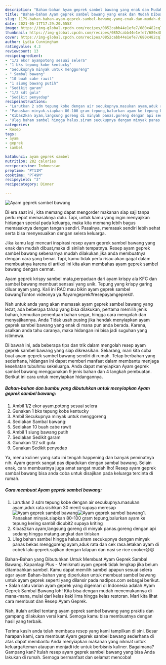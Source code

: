 ```yaml
---
description: "Bahan-bahan Ayam geprek sambel bawang yang enak dan Mudah Dibuat"
title: "Bahan-bahan Ayam geprek sambel bawang yang enak dan Mudah Dibuat"
slug: 1179-bahan-bahan-ayam-geprek-sambel-bawang-yang-enak-dan-mudah-dibuat
date: 2021-05-17T17:29:20.555Z
image: https://img-global.cpcdn.com/recipes/0852cabb44e1efe7/680x482cq70/ayam-geprek-sambel-bawang-foto-resep-utama.jpg
thumbnail: https://img-global.cpcdn.com/recipes/0852cabb44e1efe7/680x482cq70/ayam-geprek-sambel-bawang-foto-resep-utama.jpg
cover: https://img-global.cpcdn.com/recipes/0852cabb44e1efe7/680x482cq70/ayam-geprek-sambel-bawang-foto-resep-utama.jpg
author: Lydia Cunningham
ratingvalue: 4.3
reviewcount: 13
recipeingredient:
- "1/2 ekor ayampotong sesuai selera"
- "1 bks tepung kobe kentucky"
- "Secukupnya minyak untuk menggoreng"
- " Sambal bawang"
- "10 buah cabe rawit"
- "1 siung bawang putih"
- "Sedikit garam"
- "1/2 sdt gula"
- "Sedikit penyedap"
recipeinstructions:
- "Larutkan 2 sdm tepung kobe dengan air secukupnya.masukan ayam,aduk rata.sisihkan 30 menit supaya meresap"
- "Panaskan minyak.siapkan 80-100 gram tepung,balurkan ayam ke tepung kering sambil dicubit2 supaya kriting"
- "Kibas2kan ayam,langsung goreng di minyak panas.goreng dengan api sedang hingga matang.angkat dan tiriskan"
- "Uleg bahan sambel hingga halus.siram secukupnya dengan minyak panas bekas menggoreng ayam,aduk rata dan cek rasa.letakan ayam di cobek lalu geprek.sajikan dengan lalapan dan nasi se rice cooker😄😄"
categories:
- Resep
tags:
- ayam
- geprek
- sambel

katakunci: ayam geprek sambel 
nutrition: 282 calories
recipecuisine: Indonesian
preptime: "PT11M"
cooktime: "PT49M"
recipeyield: "3"
recipecategory: Dinner

---
```



![Ayam geprek sambel bawang](https://img-global.cpcdn.com/recipes/0852cabb44e1efe7/680x482cq70/ayam-geprek-sambel-bawang-foto-resep-utama.jpg)

Di era  saat ini , kita memang dapat mengorder makanan siap saji tanpa perlu repot memasaknya dulu. Tapi, untuk kamu yang ingin menyajikan hidangan special pada keluarga, maka kita memang lebih bagus memasaknya dengan tangan sendiri. Pasalnya, memasak sendiri lebih sehat serta bisa menyesuaikan dengan selera keluarga.

Jika kamu lagi mencari inspirasi resep ayam geprek sambel bawang yang enak dan mudah dibuat,maka di sinilah tempatnya. Resep ayam geprek sambel bawang  sebenarnya mudah dilakukan jika anda membuatnya dengan cara yang benar. Tapi, kamu tidak perlu risau akan gagal dalam membuatnya 
karena di artikel ini kita akan membahas ayam geprek sambel bawang dengan cermat.  

Ayam geprek krispy sambel mata,perpaduan dari ayam krispy ala KFC dan sambel bawang membuat sensasi yang unik. Tepung yang krispy garing diluar ayam yang. Kali ini RAC mau bikin ayam geprek sambel bawangTonton videonya ya.#ayamgeprek#resepayamgeprek#.

Nah untuk anda yang akan memasak ayam geprek sambel bawang yang lezat, ada beberapa tahap yang bisa dilakukan, pertama memilih jenis bahan, kemudian penentuan bahan segar, hingga cara mengolah dan menyajikannya. Anda Tidak usah pusing jika hendak menyiapkan ayam geprek sambel bawang yang enak di mana pun anda berada. Karena, asalkan anda  tahu caranya, maka hidangan ini bisa jadi suguhan yang istimewa.

Di bawah ini, ada beberapa tips dan trik dalam mengolah resep ayam geprek sambel bawang yang siap dikreasikan. Sekarang, mari kita coba buat ayam geprek sambel bawang sendiri di rumah. Tetap berbahan yang sederhana, hidangan ini dapat memberi manfaat dalam membantu menjaga kesehatan tubuhmu sekeluarga. Anda dapat menyiapkan Ayam geprek sambel bawang menggunakan 9 jenis bahan dan 4 langkah pembuatan. Berikut ini cara untuk menyiapkan hidangannya.

<!--inarticleads1-->

##### Bahan-bahan dan bumbu yang dibutuhkan untuk menyiapkan Ayam geprek sambel bawang:

1. Ambil 1/2 ekor ayam,potong sesuai selera
1. Gunakan 1 bks tepung kobe kentucky
1. Ambil Secukupnya minyak untuk menggoreng
1. Sediakan  Sambal bawang:
1. Sediakan 10 buah cabe rawit
1. Ambil 1 siung bawang putih
1. Sediakan Sedikit garam
1. Gunakan 1/2 sdt gula
1. Gunakan Sedikit penyedap


Ya, menu kuliner yang satu ini tengah happening dan banyak peminatnya nih. Ayam geprek sangat pas dipadukan dengan sambal bawang. Selain enak, cara membuatnya juga amat sangat mudah lho! Resep ayam geprek sambal bawang bisa anda coba untuk disajikan pada keluarga tercinta di rumah. 

<!--inarticleads2-->

##### Cara membuat Ayam geprek sambel bawang:

1. Larutkan 2 sdm tepung kobe dengan air secukupnya.masukan ayam,aduk rata.sisihkan 30 menit supaya meresap
<img src="https://img-global.cpcdn.com/steps/9c3eeb6923b998cd/160x128cq70/ayam-geprek-sambel-bawang-langkah-memasak-1-foto.jpg" alt="Ayam geprek sambel bawang"><img src="https://img-global.cpcdn.com/steps/35cd92ab7348908f/160x128cq70/ayam-geprek-sambel-bawang-langkah-memasak-1-foto.jpg" alt="Ayam geprek sambel bawang">1. Panaskan minyak.siapkan 80-100 gram tepung,balurkan ayam ke tepung kering sambil dicubit2 supaya kriting
1. Kibas2kan ayam,langsung goreng di minyak panas.goreng dengan api sedang hingga matang.angkat dan tiriskan
1. Uleg bahan sambel hingga halus.siram secukupnya dengan minyak panas bekas menggoreng ayam,aduk rata dan cek rasa.letakan ayam di cobek lalu geprek.sajikan dengan lalapan dan nasi se rice cooker😄😄


Bahan-Bahan yang Dibutuhkan Untuk Membuat Ayam Geprek Sambal Bawang. Kapanlagi Plus - Menikmati ayam geprek tidak lengkap jika belum ditambahkan sambel. Kamu dapat memilih sambel apapun sesuai selera agar ayam Bahan-bahan yang diperlukan untuk membuat sambel bawang untuk ayam geprek seperti yang dilansir pada nadipos.com sebagai berikut. • Salah satu varian ayam geprek yang digemari di Indonesia adalah Ayam Geprek Sambal Bawang loh! Kita bisa dengan mudah menemukannya di mana-mana, mulai dari kelas kaki lima hingga kelas restoran. Mari kita lihat cara membuat dan Resep Ayam Geprek. 

Nah, itulah artikel tentang  ayam geprek sambel bawang  yang praktis dan gampang dilakukan versi kami. Semoga kamu bisa membuatnya dengan hasil yang terbaik. 

Terima kasih anda telah membaca resep yang kami tampilkan di sini. Besar harapan kami, cara membuat  Ayam geprek sambel bawang sederhana di atas dapat membantu Anda menyiapkan makanan yang nikmat untuk keluarga/teman ataupun menjadi ide untuk berbisnis kuliner. Bagaimana? Gampang kan? Itulah resep ayam geprek sambel bawang yang bisa Anda lakukan di rumah. Semoga bermanfaat dan selamat mencoba!


